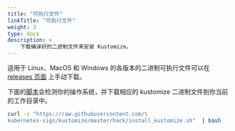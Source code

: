 ```yaml
---
title: "可执行文件"
linkTitle: "可执行文件"
weight: 3
type: docs
description: >
    下载编译好的二进制文件来安装 Kustomize。
---
```


适用于 Linux、MacOS 和 Windows 的各版本的二进制可执行文件可以在 [releases 页面] 上手动下载。

下面的[脚本]会检测你的操作系统，并下载相应的 kustomize 二进制文件到你当前的工作目录中。

```bash
curl -s "https://raw.githubusercontent.com/\
kubernetes-sigs/kustomize/master/hack/install_kustomize.sh"  | bash
```

[releases 页面]: https://github.com/kubernetes-sigs/kustomize/releases
[脚本]: https://raw.githubusercontent.com/kubernetes-sigs/kustomize/master/hack/install_kustomize.sh
